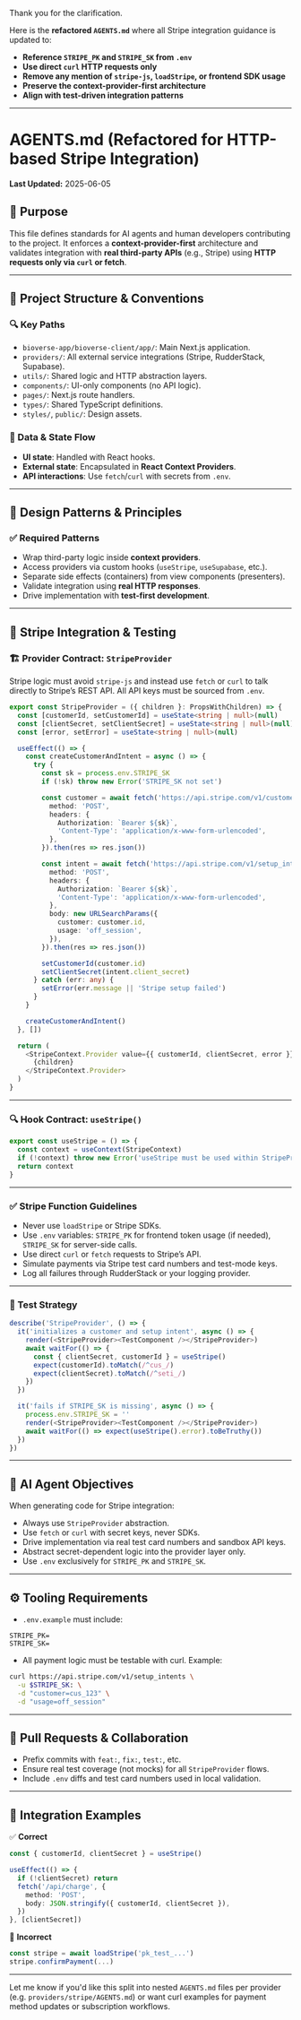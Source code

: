 Thank you for the clarification.

Here is the **refactored `AGENTS.md`** where all Stripe integration guidance is updated to:

* **Reference `STRIPE_PK` and `STRIPE_SK` from `.env`**
* **Use direct `curl` HTTP requests only**
* **Remove any mention of `stripe-js`, `loadStripe`, or frontend SDK usage**
* **Preserve the context-provider-first architecture**
* **Align with test-driven integration patterns**

---

# AGENTS.md (Refactored for HTTP-based Stripe Integration)

**Last Updated:** 2025-06-05

## 🧠 Purpose

This file defines standards for AI agents and human developers contributing to the project. It enforces a **context-provider-first** architecture and validates integration with **real third-party APIs** (e.g., Stripe) using **HTTP requests only via `curl` or fetch**.

---

## 📁 Project Structure & Conventions

### 🔍 Key Paths

* `bioverse-app/bioverse-client/app/`: Main Next.js application.
* `providers/`: All external service integrations (Stripe, RudderStack, Supabase).
* `utils/`: Shared logic and HTTP abstraction layers.
* `components/`: UI-only components (no API logic).
* `pages/`: Next.js route handlers.
* `types/`: Shared TypeScript definitions.
* `styles/`, `public/`: Design assets.

### 🔄 Data & State Flow

* **UI state**: Handled with React hooks.
* **External state**: Encapsulated in **React Context Providers**.
* **API interactions**: Use `fetch`/`curl` with secrets from `.env`.

---

## 🧩 Design Patterns & Principles

### ✅ Required Patterns

* Wrap third-party logic inside **context providers**.
* Access providers via custom hooks (`useStripe`, `useSupabase`, etc.).
* Separate side effects (containers) from view components (presenters).
* Validate integration using **real HTTP responses**.
* Drive implementation with **test-first development**.

---

## 🧪 Stripe Integration & Testing

### 🏗️ Provider Contract: `StripeProvider`

Stripe logic must avoid `stripe-js` and instead use `fetch` or `curl` to talk directly to Stripe’s REST API. All API keys must be sourced from `.env`.

```ts
export const StripeProvider = ({ children }: PropsWithChildren) => {
  const [customerId, setCustomerId] = useState<string | null>(null)
  const [clientSecret, setClientSecret] = useState<string | null>(null)
  const [error, setError] = useState<string | null>(null)

  useEffect(() => {
    const createCustomerAndIntent = async () => {
      try {
        const sk = process.env.STRIPE_SK
        if (!sk) throw new Error('STRIPE_SK not set')

        const customer = await fetch('https://api.stripe.com/v1/customers', {
          method: 'POST',
          headers: {
            Authorization: `Bearer ${sk}`,
            'Content-Type': 'application/x-www-form-urlencoded',
          },
        }).then(res => res.json())

        const intent = await fetch('https://api.stripe.com/v1/setup_intents', {
          method: 'POST',
          headers: {
            Authorization: `Bearer ${sk}`,
            'Content-Type': 'application/x-www-form-urlencoded',
          },
          body: new URLSearchParams({
            customer: customer.id,
            usage: 'off_session',
          }),
        }).then(res => res.json())

        setCustomerId(customer.id)
        setClientSecret(intent.client_secret)
      } catch (err: any) {
        setError(err.message || 'Stripe setup failed')
      }
    }

    createCustomerAndIntent()
  }, [])

  return (
    <StripeContext.Provider value={{ customerId, clientSecret, error }}>
      {children}
    </StripeContext.Provider>
  )
}
```

---

### 🔍 Hook Contract: `useStripe()`

```ts
export const useStripe = () => {
  const context = useContext(StripeContext)
  if (!context) throw new Error('useStripe must be used within StripeProvider')
  return context
}
```

---

### ✅ Stripe Function Guidelines

* Never use `loadStripe` or Stripe SDKs.
* Use `.env` variables: `STRIPE_PK` for frontend token usage (if needed), `STRIPE_SK` for server-side calls.
* Use direct `curl` or `fetch` requests to Stripe’s API.
* Simulate payments via Stripe test card numbers and test-mode keys.
* Log all failures through RudderStack or your logging provider.

---

### 🧪 Test Strategy

```ts
describe('StripeProvider', () => {
  it('initializes a customer and setup intent', async () => {
    render(<StripeProvider><TestComponent /></StripeProvider>)
    await waitFor(() => {
      const { clientSecret, customerId } = useStripe()
      expect(customerId).toMatch(/^cus_/)
      expect(clientSecret).toMatch(/^seti_/)
    })
  })

  it('fails if STRIPE_SK is missing', async () => {
    process.env.STRIPE_SK = ''
    render(<StripeProvider><TestComponent /></StripeProvider>)
    await waitFor(() => expect(useStripe().error).toBeTruthy())
  })
})
```

---

## 🎯 AI Agent Objectives

When generating code for Stripe integration:

* Always use `StripeProvider` abstraction.
* Use `fetch` or `curl` with secret keys, never SDKs.
* Drive implementation via real test card numbers and sandbox API keys.
* Abstract secret-dependent logic into the provider layer only.
* Use `.env` exclusively for `STRIPE_PK` and `STRIPE_SK`.

---

## ⚙️ Tooling Requirements

* `.env.example` must include:

```env
STRIPE_PK=
STRIPE_SK=
```

* All payment logic must be testable with curl. Example:

```bash
curl https://api.stripe.com/v1/setup_intents \
  -u $STRIPE_SK: \
  -d "customer=cus_123" \
  -d "usage=off_session"
```

---

## 📝 Pull Requests & Collaboration

* Prefix commits with `feat:`, `fix:`, `test:`, etc.
* Ensure real test coverage (not mocks) for all `StripeProvider` flows.
* Include `.env` diffs and test card numbers used in local validation.

---

## 📖 Integration Examples

✅ **Correct**

```ts
const { customerId, clientSecret } = useStripe()

useEffect(() => {
  if (!clientSecret) return
  fetch('/api/charge', {
    method: 'POST',
    body: JSON.stringify({ customerId, clientSecret }),
  })
}, [clientSecret])
```

🚫 **Incorrect**

```ts
const stripe = await loadStripe('pk_test_...')
stripe.confirmPayment(...)
```

---

Let me know if you'd like this split into nested `AGENTS.md` files per provider (e.g. `providers/stripe/AGENTS.md`) or want curl examples for payment method updates or subscription workflows.
